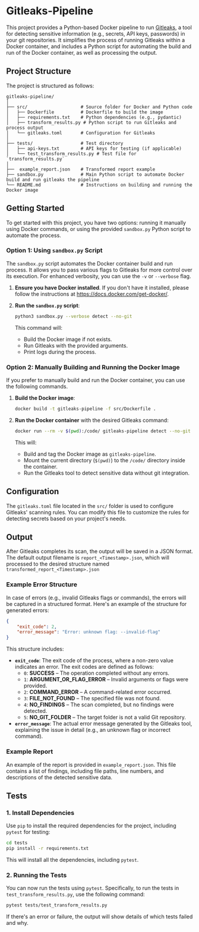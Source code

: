 # Gitleaks-Pipeline

This project provides a Python-based Docker pipeline to run [Gitleaks](https://github.com/zricethezav/gitleaks), a tool for detecting sensitive information (e.g., secrets, API keys, passwords) in your git repositories. It simplifies the process of running Gitleaks within a Docker container, and includes a Python script for automating the build and run of the Docker container, as well as processing the output.

## Project Structure

The project is structured as follows:

```
gitleaks-pipeline/
│
├── src/                    # Source folder for Docker and Python code
│   ├── Dockerfile          # Dockerfile to build the image
│   ├── requirements.txt    # Python dependencies (e.g., pydantic)
│   ├── transform_results.py # Python script to run Gitleaks and process output
│   └── gitleaks.toml       # Configuration for Gitleaks
│
├── tests/                  # Test directory
│   ├── api-keys.txt        # API keys for testing (if applicable)
│   └── test_transform_results.py # Test file for `transform_results.py`
│
├──  example_report.json    # Transformed report example
├── sandbox.py              # Main Python script to automate Docker build and run gitleaks the pipeline
└── README.md               # Instructions on building and running the Docker image
```

## Getting Started

To get started with this project, you have two options: running it manually using Docker commands, or using the provided `sandbox.py` Python script to automate the process.

### Option 1: Using `sandbox.py` Script

The `sandbox.py` script automates the Docker container build and run process. It allows you to pass various flags to Gitleaks for more control over its execution.
For enhanced verbosity, you can use the `-v` or `--verbose` flag.

1. **Ensure you have Docker installed**. If you don't have it installed, please follow the instructions at https://docs.docker.com/get-docker/.

2. **Run the `sandbox.py` script**:
   ```bash
   python3 sandbox.py --verbose detect --no-git
   ```

   This command will:
   - Build the Docker image if not exists.
   - Run Gitleaks with the provided arguments.
   - Print logs during the process.

### Option 2: Manually Building and Running the Docker Image

If you prefer to manually build and run the Docker container, you can use the following commands.

1. **Build the Docker image**:
   ```bash
   docker build -t gitleaks-pipeline -f src/Dockerfile .
   ```

2. **Run the Docker container** with the desired Gitleaks command:
   ```bash
   docker run --rm -v $(pwd):/code/ gitleaks-pipeline detect --no-git
   ```

   This will:
   - Build and tag the Docker image as `gitleaks-pipeline`.
   - Mount the current directory (`$(pwd)`) to the `/code/` directory inside the container.
   - Run the Gitleaks tool to detect sensitive data without git integration.

## Configuration

The `gitleaks.toml` file located in the `src/` folder is used to configure Gitleaks' scanning rules. You can modify this file to customize the rules for detecting secrets based on your project's needs. 

## Output

After Gitleaks completes its scan, the output will be saved in a JSON format. The default output filename is `report_<Timestamp>.json`, which will processed to the desired structure named `transformed_report_<Timestamp>.json`

### Example Error Structure  

In case of errors (e.g., invalid Gitleaks flags or commands), the errors will be captured in a structured format. Here's an example of the structure for generated errors:  

```json
{
    "exit_code": 2,
    "error_message": "Error: unknown flag: --invalid-flag"
}
```  

This structure includes:  
- **`exit_code`**: The exit code of the process, where a non-zero value indicates an error. The exit codes are defined as follows:  
  - `0`: **SUCCESS** – The operation completed without any errors.  
  - `1`: **ARGUMENT_OR_FLAG_ERROR** – Invalid arguments or flags were provided.  
  - `2`: **COMMAND_ERROR** – A command-related error occurred.  
  - `3`: **FILE_NOT_FOUND** – The specified file was not found.  
  - `4`: **NO_FINDINGS** – The scan completed, but no findings were detected.  
  - `5`: **NO_GIT_FOLDER** – The target folder is not a valid Git repository.  
- **`error_message`**: The actual error message generated by the Gitleaks tool, explaining the issue in detail (e.g., an unknown flag or incorrect command).  

### Example Report

An example of the report is provided in `example_report.json`. This file contains a list of findings, including file paths, line numbers, and descriptions of the detected sensitive data.

## Tests

### 1. Install Dependencies

Use `pip` to install the required dependencies for the project, including `pytest` for testing:

```bash
cd tests
pip install -r requirements.txt
```

This will install all the dependencies, including `pytest`.

### 2. Running the Tests

You can now run the tests using `pytest`. Specifically, to run the tests in `test_transform_results.py`, use the following command:

```bash
pytest tests/test_transform_results.py
```

If there's an error or failure, the output will show details of which tests failed and why.
